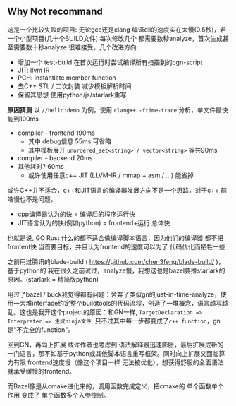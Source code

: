 ## Why Not recommand
这是一个比较失败的项目: 无论gcc还是clang 编译dll的速度实在太慢(0.5秒)，若一个小型项目(几十个BUILD文件) 每次修改几个 都需要数秒analyze，首次生成甚至需要数十秒analyze 很难接受。几个改进方向:  
* 增加一个 test-build 在首次运行时尝试编译所有扫描到的cgn-script
* JIT: llvm IR
* PCH: instantiate member function 
* 去C++ STL / 二次封装 减少模板解析时间
* 保留其思想 使用python/js/starlark重写

**原因猜测**
以 `//hello:demo` 为例，使用 `clang++ -ftime-trace` 分析，单文件最快能到100ms
* compiler - frontend 190ms
    * 其中 debug信息 55ms 可省略
    * 其中模板展开 `unordered_set<string> / vector<string>` 等共90ms
* compiler - backend 20ms
* 其他耗时? 60ms
    * 或许使用任意c++ JIT (LLVM-IR / mmap + asm / ...) 能省掉

或许C++并不适合，c++和JIT语言的编译器发展方向不是一个思路，对于c++ 前端慢也不是问题。

* cpp编译器认为的快 = 编译后的程序运行快
* JIT语言认为的快(例如python) = frontend+运行 总体快

也就是说, GO Rust 什么的都不适合做编译脚本语言，因为他们的编译器 都不把frontent快 当首要目标，并且认为frontend的速度可以为了 代码优化而牺牲一些

之前用过腾讯的blade-build ( https://github.com/chen3feng/blade-build/ )，基于python的 我在很久之前试过，analyze慢，我想这也是bazel要推starlark的原因。(starlark = 精简版python)

用过了bazel / buck我觉得都有问题：舍弃了类似gn的just-in-time-analyze，使用一大堆interface约定整个buildtools的代码流程，创造了一堆概念，语言越写越乱。这也是我开这个project的原因：和GN一样, `TargetDeclaration => Interpreter => 生成ninja文件`, 只不过其中每一步都变成了`c++ function`，gn是"不完全的function"。

回到GN，再向上扩展 或许作者也考虑到 语法解释器迅速膨胀，最后扩展成新的一门语言，那不如基于python或其他脚本语言重写框架。同时向上扩展又面临算力有限 frontend速度慢（像这个项目一样 无法被优化），想获得舒服的全面语法 就承受缓慢的frontend。

而Bazel像是从cmake进化来的，调用函数完成定义，把cmake的 单个函数单个作用 变成了 单个函数多个入参控制。
